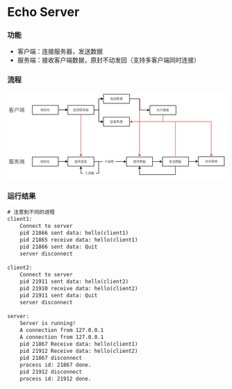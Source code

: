 # Echo Server

### 功能
- 客户端：连接服务器，发送数据
- 服务端：接收客户端数据，原封不动发回（支持多客户端同时连接）

### 流程

![img](../../img/6.png)

### 运行结果
```text
# 注意到不同的进程
client1:
    Connect to server
    pid 21866 sent data: hello(client1)
    pid 21865 receive data: hello(client1)
    pid 21866 sent data: Quit
    server disconnect

client2:
    Connect to server
    pid 21911 sent data: hello(client2)
    pid 21910 receive data: hello(client2)
    pid 21911 sent data: Quit
    server disconnect

server:
    Server is running!
    A connection from 127.0.0.1
    A connection from 127.0.0.1
    pid 21867 Receive data: hello(client1)
    pid 21912 Receive data: hello(client2)
    pid 21867 disconnect
    process id: 21867 done.
    pid 21912 disconnect
    process id: 21912 done.
```